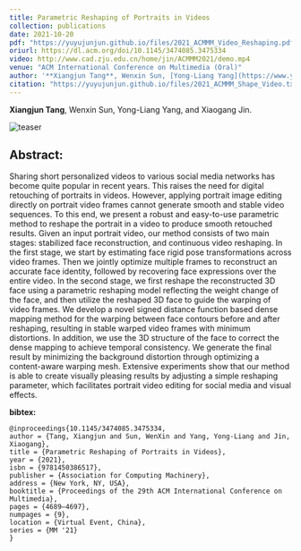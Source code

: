 ```yaml
---
title: Parametric Reshaping of Portraits in Videos
collection: publications
date: 2021-10-20
pdf: "https://yuyujunjun.github.io/files/2021_ACMMM_Video_Reshaping.pdf"
oriurl: https://dl.acm.org/doi/10.1145/3474085.3475334
video: http://www.cad.zju.edu.cn/home/jin/ACMMM2021/demo.mp4
venue: "ACM International Conference on Multimedia (Oral)" 
author: '**Xiangjun Tang**, Wenxin Sun, [Yong-Liang Yang](https://www.yongliangyang.net/), [Xiaogang Jin](http://www.cad.zju.edu.cn/home/jin/).'
citation: "https://yuyujunjun.github.io/files/2021_ACMMM_Shape_Video.txt"
---
```


**Xiangjun Tang**, Wenxin Sun, Yong-Liang Yang, and Xiaogang Jin.

![teaser](https://yuyujunjun.github.io/images/ReshapingVideo/teaser.jpg)

## Abstract:

Sharing short personalized videos to various social media networks has become quite popular in recent years. This raises the need for digital retouching of portraits in videos. However, applying portrait image editing directly on portrait video frames cannot generate smooth and stable video sequences. To this end, we present a robust and easy-to-use parametric method to reshape the portrait in a video to produce smooth retouched results. Given an input portrait video, our method consists of two main stages: stabilized face reconstruction, and continuous  video reshaping. In the first stage, we start by estimating face rigid pose transformations across video frames. Then we jointly optimize multiple frames to reconstruct an accurate face identity, followed by recovering face expressions over the entire video. In the second stage, we first reshape the reconstructed 3D face using a parametric reshaping model reflecting the weight change of the face, and then utilize the reshaped 3D face to guide the warping of video frames. We develop a novel signed distance function based dense mapping method for the warping between face contours before and after reshaping, resulting in stable warped video frames with minimum distortions. In addition, we use the 3D structure of the face to correct the dense mapping to achieve temporal consistency. We generate the final result by minimizing the background distortion through optimizing a content-aware warping mesh. Extensive experiments show that our method is able to create visually pleasing results by adjusting a simple reshaping parameter, which facilitates portrait video editing for social media and visual effects.


**bibtex:**

```
@inproceedings{10.1145/3474085.3475334,
author = {Tang, Xiangjun and Sun, WenXin and Yang, Yong-Liang and Jin, Xiaogang},
title = {Parametric Reshaping of Portraits in Videos},
year = {2021},
isbn = {9781450386517},
publisher = {Association for Computing Machinery},
address = {New York, NY, USA},
booktitle = {Proceedings of the 29th ACM International Conference on Multimedia},
pages = {4689–4697},
numpages = {9},
location = {Virtual Event, China},
series = {MM '21}
}
```